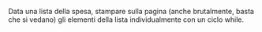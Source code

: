 Data una lista della spesa, stampare sulla pagina (anche brutalmente, basta che si vedano) gli elementi della lista individualmente con un ciclo while.
